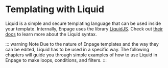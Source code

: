 # Templating with Liquid

Liquid is a simple and secure templating language that can be used inside your template.
Internally, Enpage uses the library [LiquidJS](https://liquidjs.com/). Check out [their docs](https://liquidjs.com/docs/) to learn more about the Liquid syntax.


::: warning Note
Due to the nature of Enpage templates and the way they can be edited, Liquid has to be used in a specific way. The following chapters will guide you through simple examples of how to use Liquid in Enpage to make loops, conditions, and filters.
:::


